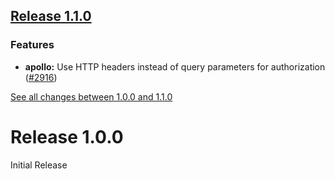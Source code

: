 ## [Release 1.1.0](https://github.com/aws-amplify/amplify-android/releases/tag/release_apollo_v1.1.0)

### Features
- **apollo:** Use HTTP headers instead of query parameters for authorization ([#2916](https://github.com/aws-amplify/amplify-android/issues/2916))

[See all changes between 1.0.0 and 1.1.0](https://github.com/aws-amplify/amplify-android/compare/release_apollo_v1.0.0...release_apollo_v1.1.0)

# Release 1.0.0

Initial Release
